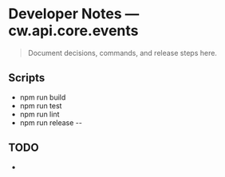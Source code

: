 # Developer Notes — cw.api.core.events

> Document decisions, commands, and release steps here.

## Scripts
- npm run build
- npm run test
- npm run lint
- npm run release -- <type>

## TODO
- 
